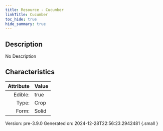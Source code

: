 ```yaml
---
title: Resource - Cucumber
linkTitle: Cucumber
toc_hide: true
hide_summary: true
---
```


## Description
No Description

## Characteristics

| Attribute      | Value |
|--------:|:------|
|Edible:|true|
|Type:|Crop|
|Form:|Solid|
 



    

Version: pre-3.9.0 Generated on: 2024-12-28T22:56:23.2942481
{.small }
